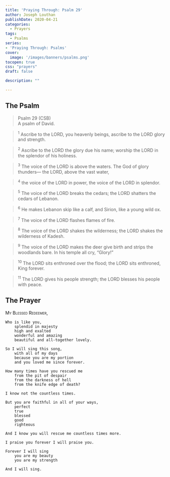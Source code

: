 ```yaml
---
title: 'Praying Through: Psalm 29'
author: Joseph Louthan
publishDate: 2020-04-21
categories:
  - Prayers
tags:
  - Psalms
series:
- 'Praying Through: Psalms'
cover:
  image: '/images/banners/psalms.png'
tocopen: true
css: "prayers"
draft: false

description: ""

---
```

## The Psalm

>Psalm 29 (CSB)  
><sup></sup> A psalm of David. 

><sup>1</sup> Ascribe to the LORD, you heavenly beings, ascribe to the LORD glory and strength. 

><sup>2</sup> Ascribe to the LORD the glory due his name; worship the LORD in the splendor of his holiness. 

><sup>3</sup> The voice of the LORD is above the waters. The God of glory thunders— the LORD, above the vast water, 

><sup>4</sup> the voice of the LORD in power, the voice of the LORD in splendor. 

><sup>5</sup> The voice of the LORD breaks the cedars; the LORD shatters the cedars of Lebanon. 

><sup>6</sup> He makes Lebanon skip like a calf, and Sirion, like a young wild ox. 

><sup>7</sup> The voice of the LORD flashes flames of fire. 

><sup>8</sup> The voice of the LORD shakes the wilderness; the LORD shakes the wilderness of Kadesh. 

><sup>9</sup> The voice of the LORD makes the deer give birth and strips the woodlands bare. In his temple all cry, “Glory!” 

><sup>10</sup> The LORD sits enthroned over the flood; the LORD sits enthroned, King forever. 

><sup>11</sup> The LORD gives his people strength; the LORD blesses his people with peace.

## The Prayer

<div style="font-variant: small-caps;">My Blessed Redeemer,</div>

```text
Who is like you,
    splendid in majesty
    high and exalted
    wonderful and amazing
    beautiful and all-together lovely.

So I will sing this song,
    with all of my days
    because you are my portion
    and you loved me since forever.

How many times have you rescued me
    from the pit of despair
    from the darkness of hell
    from the knife edge of death?

I know not the countless times.

But you are faithful in all of your ways,
    perfect
    true
    blessed
    good
    righteous

And I know you will rescue me countless times more.

I praise you forever I will praise you.

Forever I will sing
    you are my beauty
    you are my strength

And I will sing.
```
